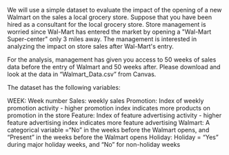 We will use a simple dataset to evaluate the impact of the opening of a new Walmart on the sales a local grocery store. Suppose that you have been hired as a consultant for the local grocery store. Store management is worried since Wal-Mart has entered the market by opening a "Wal-Mart Super-center" only 3 miles away. The management is interested in analyzing the impact on store sales after Wal-Mart's entry. 

For the analysis, management has given you access to 50 weeks of sales data before the entry of Walmart and 50 weeks after. Please download and look at the data in “Walmart_Data.csv” from Canvas.

The dataset has the following variables:

WEEK: Week number 
Sales: weekly sales
Promotion: Index of weekly promotion activity - higher promotion index indicates more products on promotion in the store
Feature: Index of feature advertising activity - higher feature advertising index indicates more feature advertising
Walmart: A categorical variable =“No”  in the weeks before the Walmart opens, and “Present” in the weeks before the Walmart opens
Holiday: Holiday = “Yes” during major holiday weeks, and “No” for non-holiday weeks

